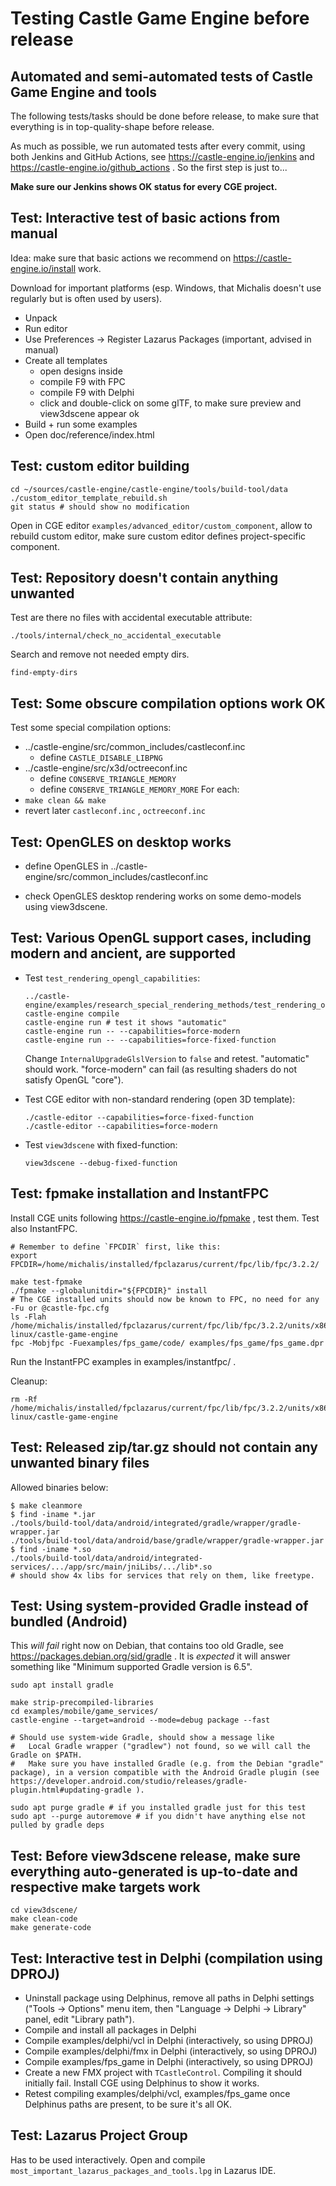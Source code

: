 # Testing Castle Game Engine before release

## Automated and semi-automated tests of Castle Game Engine and tools

The following tests/tasks should be done before release,
to make sure that everything is in top-quality-shape before release.

As much as possible, we run automated tests after every commit,
using both Jenkins and GitHub Actions,
see https://castle-engine.io/jenkins and https://castle-engine.io/github_actions .
So the first step is just to...

**Make sure our Jenkins shows OK status for every CGE project.**

## Test: Interactive test of basic actions from manual

Idea: make sure that basic actions we recommend on https://castle-engine.io/install work.

Download for important platforms (esp. Windows, that Michalis doesn't use regularly but is often used by users).

- Unpack
- Run editor
- Use Preferences -> Register Lazarus Packages (important, advised in manual)
- Create all templates
    - open designs inside
    - compile F9 with FPC
    - compile F9 with Delphi
    - click and double-click on some glTF, to make sure preview and view3dscene appear ok
- Build + run some examples
- Open doc/reference/index.html

## Test: custom editor building

```
cd ~/sources/castle-engine/castle-engine/tools/build-tool/data
./custom_editor_template_rebuild.sh
git status # should show no modification
```

Open in CGE editor `examples/advanced_editor/custom_component`, allow to rebuild custom editor,
make sure custom editor defines project-specific component.

## Test: Repository doesn't contain anything unwanted

Test are there no files with accidental executable attribute:

```
./tools/internal/check_no_accidental_executable
```

Search and remove not needed empty dirs.

```
find-empty-dirs
```

## Test: Some obscure compilation options work OK

Test some special compilation options:
- ../castle-engine/src/common_includes/castleconf.inc
    - define `CASTLE_DISABLE_LIBPNG`
- ../castle-engine/src/x3d/octreeconf.inc
    - define `CONSERVE_TRIANGLE_MEMORY`
    - define `CONSERVE_TRIANGLE_MEMORY_MORE`
For each:
- `make clean && make`
- revert later `castleconf.inc` , `octreeconf.inc`

## Test: OpenGLES on desktop works

- define OpenGLES in ../castle-engine/src/common_includes/castleconf.inc

- check OpenGLES desktop rendering works on some demo-models using view3dscene.

## Test: Various OpenGL support cases, including modern and ancient, are supported

- Test `test_rendering_opengl_capabilities`:

    ```
    ../castle-engine/examples/research_special_rendering_methods/test_rendering_opengl_capabilities/
    castle-engine compile
    castle-engine run # test it shows "automatic"
    castle-engine run -- --capabilities=force-modern
    castle-engine run -- --capabilities=force-fixed-function
    ```

    Change `InternalUpgradeGlslVersion` to `false` and retest. "automatic" should work. "force-modern" can fail (as resulting shaders do not satisfy OpenGL "core").

- Test CGE editor with non-standard rendering (open 3D template):

    ```
    ./castle-editor --capabilities=force-fixed-function
    ./castle-editor --capabilities=force-modern
    ```

- Test `view3dscene` with fixed-function:

    ```
    view3dscene --debug-fixed-function
    ```

## Test: fpmake installation and InstantFPC

Install CGE units following https://castle-engine.io/fpmake , test them.
Test also InstantFPC.

```
# Remember to define `FPCDIR` first, like this:
export FPCDIR=/home/michalis/installed/fpclazarus/current/fpc/lib/fpc/3.2.2/

make test-fpmake
./fpmake --globalunitdir="${FPCDIR}" install
# The CGE installed units should now be known to FPC, no need for any -Fu or @castle-fpc.cfg
ls -Flah /home/michalis/installed/fpclazarus/current/fpc/lib/fpc/3.2.2/units/x86_64-linux/castle-game-engine
fpc -Mobjfpc -Fuexamples/fps_game/code/ examples/fps_game/fps_game.dpr
```

Run the InstantFPC examples in examples/instantfpc/ .

Cleanup:

```
rm -Rf /home/michalis/installed/fpclazarus/current/fpc/lib/fpc/3.2.2/units/x86_64-linux/castle-game-engine
```

## Test: Released zip/tar.gz should not contain any unwanted binary files

Allowed binaries below:

```
$ make cleanmore
$ find -iname *.jar
./tools/build-tool/data/android/integrated/gradle/wrapper/gradle-wrapper.jar
./tools/build-tool/data/android/base/gradle/wrapper/gradle-wrapper.jar
$ find -iname *.so
./tools/build-tool/data/android/integrated-services/.../app/src/main/jniLibs/.../lib*.so
# should show 4x libs for services that rely on them, like freetype.
```

## Test: Using system-provided Gradle instead of bundled (Android)

This *will fail* right now on Debian, that contains too old Gradle,
see https://packages.debian.org/sid/gradle .
It is *expected* it will answer something like "Minimum supported Gradle version is 6.5".

```
sudo apt install gradle

make strip-precompiled-libraries
cd examples/mobile/game_services/
castle-engine --target=android --mode=debug package --fast

# Should use system-wide Gradle, should show a message like
#   Local Gradle wrapper ("gradlew") not found, so we will call the Gradle on $PATH.
#   Make sure you have installed Gradle (e.g. from the Debian "gradle" package), in a version compatible with the Android Gradle plugin (see https://developer.android.com/studio/releases/gradle-plugin.html#updating-gradle ).

sudo apt purge gradle # if you installed gradle just for this test
sudo apt --purge autoremove # if you didn't have anything else not pulled by gradle deps
```

## Test: Before view3dscene release, make sure everything auto-generated is up-to-date and respective make targets work

```
cd view3dscene/
make clean-code
make generate-code
```

## Test: Interactive test in Delphi (compilation using DPROJ)

* Uninstall package using Delphinus, remove all paths in Delphi settings ("Tools -> Options" menu item, then "Language -> Delphi -> Library" panel, edit "Library path").
* Compile and install all packages in Delphi
* Compile examples/delphi/vcl in Delphi (interactively, so using DPROJ)
* Compile examples/delphi/fmx in Delphi (interactively, so using DPROJ)
* Compile examples/fps_game in Delphi (interactively, so using DPROJ)
* Create a new FMX project with `TCastleControl`. Compiling it should initially fail. Install CGE using Delphinus to show it works.
* Retest compiling examples/delphi/vcl, examples/fps_game once Delphinus paths are present, to be sure it's all OK.

## Test: Lazarus Project Group

Has to be used interactively. Open and compile `most_important_lazarus_packages_and_tools.lpg` in Lazarus IDE.
